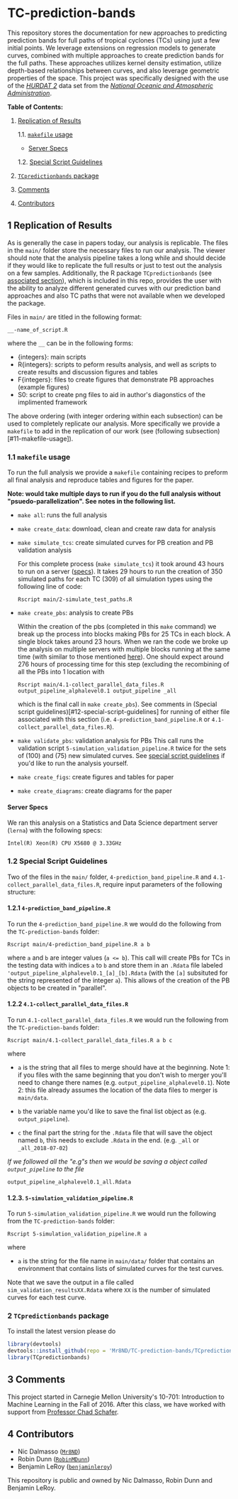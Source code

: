 # TC-prediction-bands

This repository stores the documentation for new approaches to predicting 
prediction bands for full paths of tropical cyclones (TCs) using just a few initial 
points. We leverage extensions on regression models to generate curves, 
combined with multiple approaches to create prediction bands for the full paths. 
These approaches utilizes kernel density estimation, utilize depth-based 
relationships between curves, and also leverage geometric properties of the 
space. This project was specifically designed with the use of the 
[*HURDAT 2*](http://www.aoml.noaa.gov/hrd/hurdat/hurdat2-1851-2015-070616.txt) 
data set from the [*National Oceanic and Atmospheric Administration*](
http://www.aoml.noaa.gov/hrd/hurdat/Data_Storm.html). 

**Table of Contents:**

1. [Replication of Results](#1-replication-of-results)

    1.1. [`makefile` usage](#11-makefile-usage)
    - [Server Specs](#server-specs)
    
    1.2. [Special Script Guidelines](#12-special-script-guidelines)

2. [`TCpredictionbands` package](#2-tcpredictionbands-package)
3. [Comments](#3-comments)
4. [Contributors](#4-contributors)

## 1 Replication of Results

As is generally the case in papers today, our analysis is replicable. The files
in the `main/` folder store the necessary files to run our analysis. The viewer 
should note that the analysis pipeline takes a long while and should decide if 
they would like to replicate the full results or just to test out the analysis on a few samples. 
Additionally, the R package `TCpredictionbands` (see 
[associated section](#2-tcpredictionbands-package)), which is included in this
repo, provides the user with the ability to analyze different generated
curves with our prediction band approaches and also TC paths that were not
available when we developed the package.

Files in `main/` are titled in the following format:
```{r}
__-name_of_script.R
```
where the `__` can be in the following forms:

- {integers}: main scripts
- R{integers}: scripts to peform results analysis, and well as scripts to 
    create results and discussion figures and tables
- F{integers}: files to create figures that demonstrate PB approaches 
    (example figures)
- S0: script to create png files to aid in author's diagonstics of the 
    implimented framework
    
The above ordering (with integer ordering within each subsection) can be used
to completely replicate our analysis. More specifically we provide a `makefile`
to add in the replication of our work (see 
(following subsection)[#11-makefile-usage]).

### 1.1 `makefile` usage
To run the full analysis we provide a `makefile` containing recipes to preform
all final analysis and reproduce tables and figures for the paper.

**Note: would take multiple days to run if you do the full analysis without 
"psuedo-parallelization". See notes in the following list.** 

+ `make all`: runs the full analysis 
+ `make create_data`: download, clean and create raw data for analysis
+ `make simulate_tcs`: create simulated curves for PB creation and PB validation
    analysis

    For this complete process (`make simulate_tcs`) it took around 43 hours to 
    run on a server ([specs](#server-specs)). It takes 29 hours to run the 
    creation of 350 simulated paths for each TC (309) of all simulation types
    using the following line of code:
    ```{bash}
    Rscript main/2-simulate_test_paths.R
    ```
+ `make create_pbs`: analysis to create PBs
    
    Within the creation of the pbs (completed in this `make` command) we break up the process into 
    blocks making PBs for 25 TCs in each block. A single block takes around 23 hours.
    When we ran the code we broke up the analysis on multiple servers with multiple 
    blocks running at the same time (with similar to those mentioned [here](#server-specs)). One should expect around 276 hours of 
    processing time for this step (excluding the recombining of all the PBs into 1 location with
    ```{bash}
    Rscript main/4.1-collect_parallel_data_files.R output_pipeline_alphalevel0.1 output_pipeline _all
    ```
    which is the final call in `make create_pbs`). See comments in 
    (Special script guidelines)[#12-special-script-guidelines] for running of either 
    file associated with this section (i.e. `4-prediction_band_pipeline.R` or 
    `4.1-collect_parallel_data_files.R`).

+ `make validate_pbs`: validation analysis for PBs
    This call runs the validation script `5-simulation_validation_pipeline.R` twice for the sets of (100) and (75)     new simulated curves. See [special script guidelines](#12-special-script-guidelines) if you'd like to run the     analysis yourself.
+ `make create_figs`: create figures and tables for paper
+ `make create_diagrams`: create diagrams for the paper

#### Server Specs

We ran this analysis on a Statistics and Data Science department server 
(`lerna`) with the following specs:

`Intel(R) Xeon(R) CPU X5680 @ 3.33GHz`

### 1.2 Special Script Guidelines
Two of the files in the `main/` folder, `4-prediction_band_pipeline.R` and 
`4.1-collect_parallel_data_files.R`, require input parameters of the following 
structure:

#### 1.2.1 `4-prediction_band_pipeline.R`

To run the `4-prediction_band_pipeline.R` we would do the following from the 
`TC-prediction-bands` folder:
```{bash}
Rscript main/4-prediction_band_pipeline.R a b
```
where `a` and `b` are integer values (`a <= b`). This call will create PBs for 
TCs in the testing data with indices `a` to `b` and store them in an `.Rdata` 
file labeled `'output_pipeline_alphalevel0.1_[a]_[b].Rdata` (with the `[a]` 
subsituted for the string represented of the integer `a`). This allows of the 
creation of the PB objects to be created in "parallel". 

#### 1.2.2 `4.1-collect_parallel_data_files.R`

To run `4.1-collect_parallel_data_files.R` we would run the following from the 
`TC-prediction-bands` folder:

```{bash}
Rscript main/4.1-collect_parallel_data_files.R a b c
```

where 

 + `a` is the string that all files to merge should have at the beginning. 
 Note 1: if you files with the same beginning that you don't wish to merger 
 you'll need to change there names (e.g. `output_pipeline_alphalevel0.1`).
 Note 2: this file already assumes the location of the data files to merger is 
 `main/data`.

 + `b` the variable name you'd like to save the final list object as 
 (e.g. ` output_pipeline`).

 + `c` the final part the string for the `.Rdata` file that will save the 
 object named `b`, this needs to exclude `.Rdata` in the end. (e.g. `_all` or 
 `_all_2018-07-02`)
 
*If we followed all the "e.g"s then we would be saving a object called 
`output_pipeline` to the file*
```{bash}
output_pipeline_alphalevel0.1_all.Rdata
```

#### 1.2.3. `5-simulation_validation_pipeline.R`

To run `5-simulation_validation_pipeline.R` we would run the following from the
`TC-prediction-bands` folder:

```{bash}
Rscript 5-simulation_validation_pipeline.R a
```

where 

  + `a` is the string for the file name in `main/data/` folder that contains an
  environment that contains lists of simulated curves for the test curves.
  
Note that we save the output in a file called `sim_validation_resultsXX.Rdata`
where `XX` is the number of simulated curves for each test curve.

### 2 `TCpredictionbands` package

To install the latest version please do

```r
library(devtools)
devtools::install_github(repo = 'Mr8ND/TC-prediction-bands/TCpredictionbands')
library(TCpredictionbands)
```

## 3 Comments
This project started in Carnegie Mellon University's 10-701: Introduction to 
Machine Learning in the Fall of 2016. After this class, we have worked with 
support from [Professor Chad Schafer](http://www.stat.cmu.edu/~cschafer/).

## 4 Contributors 
- Nic Dalmasso ([`Mr8ND`](https://github.com/Mr8ND))
- Robin Dunn  ([`RobinMDunn`](https://github.com/RobinMDunn))
- Benjamin LeRoy ([`benjaminleroy`](https://github.com/benjaminleroy))

This repository is public and owned by Nic Dalmasso, Robin Dunn and Benjamin 
LeRoy.

